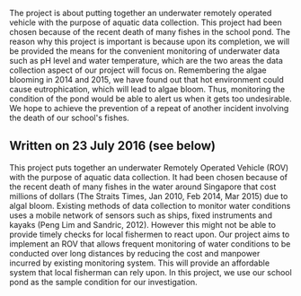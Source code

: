 The project is about putting together an underwater remotely operated vehicle with the purpose of aquatic data collection. This project had been chosen because of the recent death of many fishes in the school pond. The reason why this project is important is because upon its completion, we will be provided the means for the convenient monitoring of underwater data such as pH level and water temperature, which are the two areas the data collection aspect of our project will focus on. Remembering the algae blooming in 2014 and 2015, we have found out that hot environment could cause eutrophication, which will lead to algae bloom. Thus, monitoring the condition of the pond would be able to alert us when it gets too undesirable. We hope to achieve the prevention of a repeat of another incident involving the death of our school's fishes.

## Written on 23 July 2016 (see below)
This project puts together an underwater Remotely Operated Vehicle (ROV) with the purpose of aquatic data collection. It had been chosen because of the recent death of many fishes in the water around 
Singapore that cost millions of dollars (The Straits Times, Jan 2010, Feb 2014, Mar 2015) due to algal bloom. Existing methods of data collection to monitor water conditions uses a mobile network of sensors such 
as ships, fixed instruments and kayaks (Peng Lim and Sandric, 2012). However this might not  be able to provide timely checks for local fishermen to react upon. Our project aims to implement an ROV that allows 
frequent monitoring of water conditions to be conducted over long distances by reducing the cost and manpower incurred by existing monitoring system. This will provide an affordable system that local fisherman 
can rely upon. In this project, we use our school pond as the sample condition for our investigation.